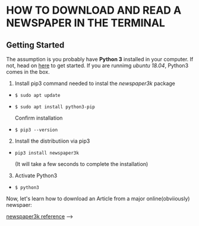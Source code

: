 # HOW TO DOWNLOAD AND READ A NEWSPAPER IN THE TERMINAL


## Getting Started
The assumption is you probably have **Python 3** installed in your computer. If not, head on [here](https://www.tecmint.com/install-python-in-ubuntu/) to get started. If you are runnimg _ubuntu 18.04_, Python3 comes in the box.


1. Install pip3 command needed to instal the _newspaper3k_ package

* `$ sudo apt update`
* `$ sudo apt install python3-pip`

    Confirm installation

* `$ pip3 --version`


2. Install the distributiion via pip3

* `pip3 install newspaper3k`

    (It will take a few seconds to complete the installation)

3. Activate Python3

* `$ python3`

Now, let's learn how to download an Article from a major online(obviiously) newspaer:



[newspaper3k reference](https://newspaper.readthedocs.io/en/latest/) --> 
